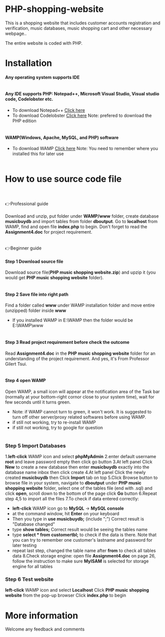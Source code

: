 # PHP-shopping-website

This is a shopping website that includes customer accounts registration and verification, music databases, music shopping cart and other necessary webpage.. 

The entire website is coded with PHP.

# Installation

#### Any operating system supports IDE    <br /><br />
    
#### Any IDE supports PHP: Notepad++, Microsoft Visual Studio, Visual studio code, Codelobster etc.
  - To download Notepad++ [Click here](https://notepad-plus-plus.org/download/v7.5.8.html)
  - To download Codelobster [Click here](http://www.codelobster.com/download.html) Note: prefered to download the PHP edition<br /><br />
  
  
#### WAMP(Windows, Apache, MySQL, and PHP) software
  - To download WAMP [Click here](http://www.wampserver.com/en/) Note: You need to remember where you installed this for later use<br /><br />
  
# How to use source code file<br /><br />
:point_right:Professional guide <br /><br />
Download and unzip, put folder under **WAMP/www** folder, create database **musicbuydb** and import tables from folder **dboutput**. Go to **localhost** from WAMP, find and open file **index.php** to begin. Don't forget to read the **Assignment4.doc** for project requirement.<br /><br /><br />
:point_right:Beginner guide<br />
#### Step 1 Download source file
Download source file(**PHP music shopping website.zip**) and upzip it (you would get **PHP music shopping website** folder).<br /><br />
#### Step 2 Save file into right path
Find a folder called **www** under WAMP installation folder and move entire (unzipped) folder inside **www** 
  - If you installed WAMP in E:\WAMP then the folder would be E:\WAMP\www<br /><br />
#### Step 3 Read project requirement before check the outcome
Read **Assignment4.doc** in the **PHP music shopping website** folder for an understanding of the project requirement. And yes, it's From Professor Gilert Tsui.<br /><br />
#### Step 4 open WAMP
Open WAMP, a small icon will appear at the notification area of the Task bar (normally at your bottom-right cornor close to your system time), wait for few seconds until it turns green.
  - Note: if WAMP cannot turn to green, it won't work. It is suggested to turn off other server/proxy related softwares before using WAMP.
  - if still not working, try to re-install WAMP
  - if still not working, try to google for question<br /><br />
### Step 5 Import Databases
1.**left-click** WAMP icon and select **phpMyAdmin**
2.enter default username **root** and leave password empty then click go button
3.At left panel Click **New** to create a new database then enter **musicbuydb** exactly into the database name inbox then click create
4.At left panel Click the newly created **musicbuydb** then Click **Import** tab on top
5.Click Browse button to browse file in your system, navigate to **dboutput** under **PHP music shopping website** folder, select one of the tables file (end with .sql) and click **open**, scroll down to the bottom of the page click **Go** button
6.Repeat step 4,5 to import all the files
7.To check if data entered correctly: 
 - **left-click** WAMP icon go to **MySQL** -> **MySQL console**
 - at the command window, hit **Enter** on your keyboard
 - Then you type in **use musicbuydb;** (include ";") Correct result is "Database changed"
 - type **show tables;** Correct result would be seeing the tables name
 - type **select * from customertbl;** to check if the data is there. Note that you can try to remember one customer's lastname and password for later testing
 - repeat last step, changed the table name after **from** to check all tables data
8.Check storage engine: open file **Assignment4.doc** on page 26, follow the instruction to make sure **MyISAM** is selected for storage engine for all tables

### Step 6 Test website
**left-click** WAMP icon and select **Localhost**
Click **PHP music shopping website** from the pop-up browser
Click **index.php** to begin 





# More information

Welcome any feedback and comments











 
